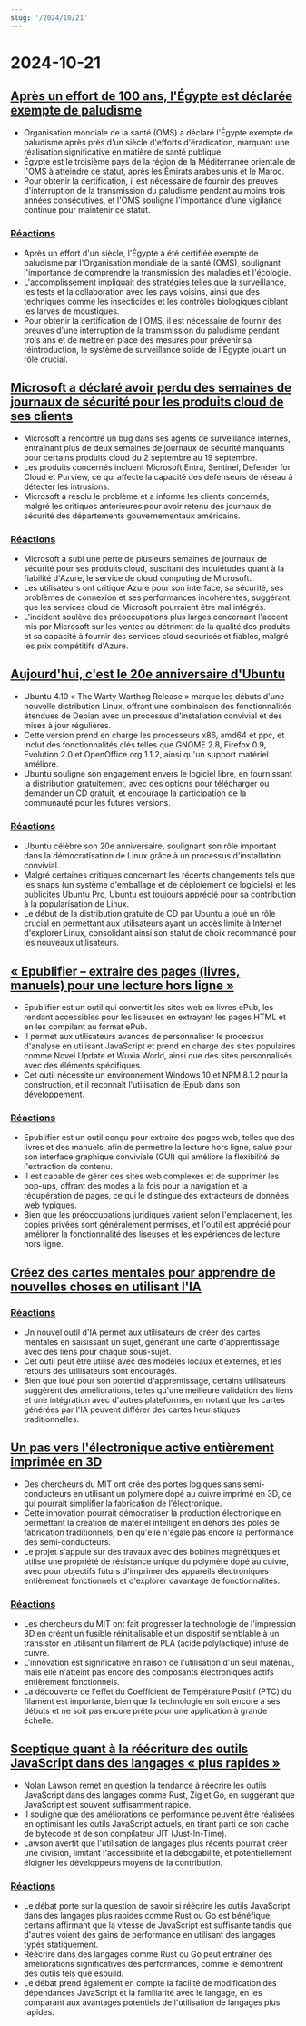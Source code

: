 ```yaml
---
slug: '/2024/10/21'
---
```


# 2024-10-21

## [Après un effort de 100 ans, l'Égypte est déclarée exempte de paludisme](https://www.bbc.com/news/articles/cm2yl8pjgn2o)

- Organisation mondiale de la santé (OMS) a déclaré l'Égypte exempte de paludisme après près d'un siècle d'efforts d'éradication, marquant une réalisation significative en matière de santé publique.
- Égypte est le troisième pays de la région de la Méditerranée orientale de l'OMS à atteindre ce statut, après les Émirats arabes unis et le Maroc.
- Pour obtenir la certification, il est nécessaire de fournir des preuves d'interruption de la transmission du paludisme pendant au moins trois années consécutives, et l'OMS souligne l'importance d'une vigilance continue pour maintenir ce statut.

### [Réactions](https://news.ycombinator.com/item?id=41903616)

- Après un effort d'un siècle, l'Égypte a été certifiée exempte de paludisme par l'Organisation mondiale de la santé (OMS), soulignant l'importance de comprendre la transmission des maladies et l'écologie.
- L'accomplissement impliquait des stratégies telles que la surveillance, les tests et la collaboration avec les pays voisins, ainsi que des techniques comme les insecticides et les contrôles biologiques ciblant les larves de moustiques.
- Pour obtenir la certification de l'OMS, il est nécessaire de fournir des preuves d'une interruption de la transmission du paludisme pendant trois ans et de mettre en place des mesures pour prévenir sa réintroduction, le système de surveillance solide de l'Égypte jouant un rôle crucial.

## [Microsoft a déclaré avoir perdu des semaines de journaux de sécurité pour les produits cloud de ses clients](https://techcrunch.com/2024/10/17/microsoft-said-it-lost-weeks-of-security-logs-for-its-customers-cloud-products/)

- Microsoft a rencontré un bug dans ses agents de surveillance internes, entraînant plus de deux semaines de journaux de sécurité manquants pour certains produits cloud du 2 septembre au 19 septembre.
- Les produits concernés incluent Microsoft Entra, Sentinel, Defender for Cloud et Purview, ce qui affecte la capacité des défenseurs de réseau à détecter les intrusions.
- Microsoft a résolu le problème et a informé les clients concernés, malgré les critiques antérieures pour avoir retenu des journaux de sécurité des départements gouvernementaux américains.

### [Réactions](https://news.ycombinator.com/item?id=41898723)

- Microsoft a subi une perte de plusieurs semaines de journaux de sécurité pour ses produits cloud, suscitant des inquiétudes quant à la fiabilité d'Azure, le service de cloud computing de Microsoft.
- Les utilisateurs ont critiqué Azure pour son interface, sa sécurité, ses problèmes de connexion et ses performances incohérentes, suggérant que les services cloud de Microsoft pourraient être mal intégrés.
- L'incident soulève des préoccupations plus larges concernant l'accent mis par Microsoft sur les ventes au détriment de la qualité des produits et sa capacité à fournir des services cloud sécurisés et fiables, malgré les prix compétitifs d'Azure.

## [Aujourd'hui, c'est le 20e anniversaire d'Ubuntu](https://lists.ubuntu.com/archives/ubuntu-announce/2004-October/000003.html)

- Ubuntu 4.10 « The Warty Warthog Release » marque les débuts d'une nouvelle distribution Linux, offrant une combinaison des fonctionnalités étendues de Debian avec un processus d'installation convivial et des mises à jour régulières.
- Cette version prend en charge les processeurs x86, amd64 et ppc, et inclut des fonctionnalités clés telles que GNOME 2.8, Firefox 0.9, Evolution 2.0 et OpenOffice.org 1.1.2, ainsi qu'un support matériel amélioré.
- Ubuntu souligne son engagement envers le logiciel libre, en fournissant la distribution gratuitement, avec des options pour télécharger ou demander un CD gratuit, et encourage la participation de la communauté pour les futures versions.

### [Réactions](https://news.ycombinator.com/item?id=41898736)

- Ubuntu célèbre son 20e anniversaire, soulignant son rôle important dans la démocratisation de Linux grâce à un processus d'installation convivial.
- Malgré certaines critiques concernant les récents changements tels que les snaps (un système d'emballage et de déploiement de logiciels) et les publicités Ubuntu Pro, Ubuntu est toujours apprécié pour sa contribution à la popularisation de Linux.
- Le début de la distribution gratuite de CD par Ubuntu a joué un rôle crucial en permettant aux utilisateurs ayant un accès limité à Internet d'explorer Linux, consolidant ainsi son statut de choix recommandé pour les nouveaux utilisateurs.

## [« Epublifier – extraire des pages (livres, manuels) pour une lecture hors ligne »](https://github.com/maoserr/epublifier)

- Epublifier est un outil qui convertit les sites web en livres ePub, les rendant accessibles pour les liseuses en extrayant les pages HTML et en les compilant au format ePub.
- Il permet aux utilisateurs avancés de personnaliser le processus d'analyse en utilisant JavaScript et prend en charge des sites populaires comme Novel Update et Wuxia World, ainsi que des sites personnalisés avec des éléments spécifiques.
- Cet outil nécessite un environnement Windows 10 et NPM 8.1.2 pour la construction, et il reconnaît l'utilisation de jEpub dans son développement.

### [Réactions](https://news.ycombinator.com/item?id=41903864)

- Epublifier est un outil conçu pour extraire des pages web, telles que des livres et des manuels, afin de permettre la lecture hors ligne, salué pour son interface graphique conviviale (GUI) qui améliore la flexibilité de l'extraction de contenu.
- Il est capable de gérer des sites web complexes et de supprimer les pop-ups, offrant des modes à la fois pour la navigation et la récupération de pages, ce qui le distingue des extracteurs de données web typiques.
- Bien que les préoccupations juridiques varient selon l'emplacement, les copies privées sont généralement permises, et l'outil est apprécié pour améliorer la fonctionnalité des liseuses et les expériences de lecture hors ligne.

## [Créez des cartes mentales pour apprendre de nouvelles choses en utilisant l'IA](https://github.com/aotakeda/learn-thing)

### [Réactions](https://news.ycombinator.com/item?id=41898076)

- Un nouvel outil d'IA permet aux utilisateurs de créer des cartes mentales en saisissant un sujet, générant une carte d'apprentissage avec des liens pour chaque sous-sujet.
- Cet outil peut être utilisé avec des modèles locaux et externes, et les retours des utilisateurs sont encouragés.
- Bien que loué pour son potentiel d'apprentissage, certains utilisateurs suggèrent des améliorations, telles qu'une meilleure validation des liens et une intégration avec d'autres plateformes, en notant que les cartes générées par l'IA peuvent différer des cartes heuristiques traditionnelles.

## [Un pas vers l'électronique active entièrement imprimée en 3D](https://news.mit.edu/2024/mit-team-takes-major-step-toward-fully-3d-printed-active-electronics-1015)

- Des chercheurs du MIT ont créé des portes logiques sans semi-conducteurs en utilisant un polymère dopé au cuivre imprimé en 3D, ce qui pourrait simplifier la fabrication de l'électronique.
- Cette innovation pourrait démocratiser la production électronique en permettant la création de matériel intelligent en dehors des pôles de fabrication traditionnels, bien qu'elle n'égale pas encore la performance des semi-conducteurs.
- Le projet s'appuie sur des travaux avec des bobines magnétiques et utilise une propriété de résistance unique du polymère dopé au cuivre, avec pour objectifs futurs d'imprimer des appareils électroniques entièrement fonctionnels et d'explorer davantage de fonctionnalités.

### [Réactions](https://news.ycombinator.com/item?id=41899873)

- Les chercheurs du MIT ont fait progresser la technologie de l'impression 3D en créant un fusible réinitialisable et un dispositif semblable à un transistor en utilisant un filament de PLA (acide polylactique) infusé de cuivre.
- L'innovation est significative en raison de l'utilisation d'un seul matériau, mais elle n'atteint pas encore des composants électroniques actifs entièrement fonctionnels.
- La découverte de l'effet du Coefficient de Température Positif (PTC) du filament est importante, bien que la technologie en soit encore à ses débuts et ne soit pas encore prête pour une application à grande échelle.

## [Sceptique quant à la réécriture des outils JavaScript dans des langages « plus rapides »](https://nolanlawson.com/2024/10/20/why-im-skeptical-of-rewriting-javascript-tools-in-faster-languages/)

- Nolan Lawson remet en question la tendance à réécrire les outils JavaScript dans des langages comme Rust, Zig et Go, en suggérant que JavaScript est souvent suffisamment rapide.
- Il souligne que des améliorations de performance peuvent être réalisées en optimisant les outils JavaScript actuels, en tirant parti de son cache de bytecode et de son compilateur JIT (Just-In-Time).
- Lawson avertit que l'utilisation de langages plus récents pourrait créer une division, limitant l'accessibilité et la débogabilité, et potentiellement éloigner les développeurs moyens de la contribution.

### [Réactions](https://news.ycombinator.com/item?id=41898603)

- Le débat porte sur la question de savoir si réécrire les outils JavaScript dans des langages plus rapides comme Rust ou Go est bénéfique, certains affirmant que la vitesse de JavaScript est suffisante tandis que d'autres voient des gains de performance en utilisant des langages typés statiquement.
- Réécrire dans des langages comme Rust ou Go peut entraîner des améliorations significatives des performances, comme le démontrent des outils tels que esbuild.
- Le débat prend également en compte la facilité de modification des dépendances JavaScript et la familiarité avec le langage, en les comparant aux avantages potentiels de l'utilisation de langages plus rapides.

<head>
  <meta property="og:title" content="Après un effort de 100 ans, l'Égypte est déclarée exempte de paludisme" />
  <meta property="og:type" content="website" />
  <meta property="og:image" content="https://og.cho.sh/api/og/?title=Apr%C3%A8s%20un%20effort%20de%20100%20ans%2C%20l'%C3%89gypte%20est%20d%C3%A9clar%C3%A9e%20exempte%20de%20paludisme&subheading=lundi%2021%20octobre%202024%3A%20R%C3%A9sum%C3%A9%20de%20Hacker%20News" />
</head>
